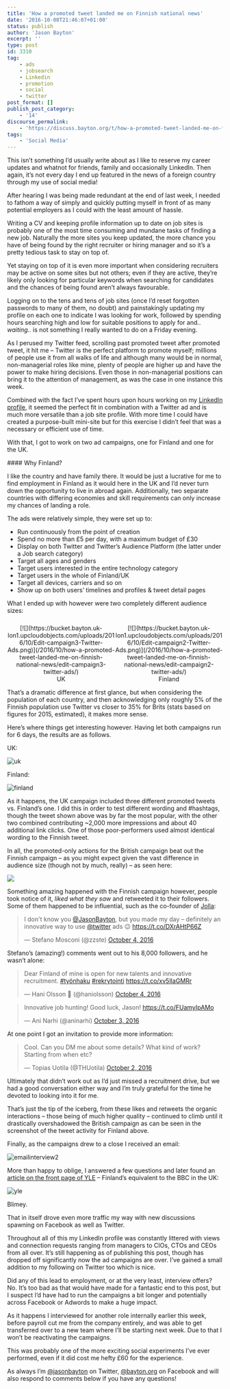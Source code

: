 ```yaml
---
title: 'How a promoted tweet landed me on Finnish national news'
date: '2016-10-08T21:46:07+01:00'
status: publish
author: 'Jason Bayton'
excerpt: ''
type: post
id: 3310
tag:
    - ads
    - jobsearch
    - Linkedin
    - promotion
    - social
    - twitter
post_format: []
publish_post_category:
    - '14'
discourse_permalink:
    - 'https://discuss.bayton.org/t/how-a-promoted-tweet-landed-me-on-finnish-national-news/100'
tags:
    - 'Social Media'
---
```

This isn’t something I’d usually write about as I like to reserve my career updates and whatnot for friends, family and occasionally LinkedIn. Then again, it’s not every day I end up featured in the news of a foreign country through my use of social media!

After hearing I was being made redundant at the end of last week, I needed to fathom a way of simply and quickly putting myself in front of as many potential employers as I could with the least amount of hassle.

Writing a CV and keeping profile information up to date on job sites is probably one of the most time consuming and mundane tasks of finding a new job. Naturally the more sites you keep updated, the more chance you have of being found by the right recruiter or hiring manager and so it’s a pretty tedious task to stay on top of.

Yet staying on top of it is even more important when considering recruiters may be active on some sites but not others; even if they are active, they’re likely only looking for particular keywords when searching for candidates and the chances of being found aren’t always favourable.

Logging on to the tens and tens of job sites (once I’d reset forgotten passwords to many of them, no doubt) and painstakingly updating my profile on each one to indicate I was looking for work, followed by spending hours searching high and low for suitable positions to apply for and.. *waiting..* is not something I really wanted to do on a Friday evening.

As I perused my Twitter feed, scrolling past promoted tweet after promoted tweet, it hit me – Twitter is the perfect platform to promote myself; millions of people use it from all walks of life and although many would be in normal, non-managerial roles like mine, plenty of people are higher up and have the power to make hiring decisions. Even those in non-managerial positions can bring it to the attention of management, as was the case in one instance this week.

Combined with the fact I’ve spent hours upon hours working on my [LinkedIn profile](https://linkedin.com/in/jasonbayton), it seemed the perfect fit in combination with a Twitter ad and is much more versatile than a job site profile. With more time I could have created a purpose-built mini-site but for this exercise I didn’t feel that was a necessary or efficient use of time.

With that, I got to work on two ad campaigns, one for Finland and one for the UK.

<div class="bs-callout bs-callout-success">#### Why Finland?

I like the country and have family there. It would be just a lucrative for me to find employment in Finland as it would here in the UK and I’d never turn down the opportunity to live in abroad again. Additionally, two separate countries with differing economies and skill requirements can only increase my chances of landing a role.

</div>The ads were relatively simple, they were set up to:

- Run continuously from the point of creation
- Spend no more than £5 per day, with a maximum budget of £30
- Display on both Twitter and Twitter’s Audience Platform (the latter under a Job search category)
- Target all ages and genders
- Target users interested in the entire technology category
- Target users in the whole of Finland/UK
- Target all devices, carriers and so on
- Show up on both users’ timelines and profiles &amp; tweet detail pages

What I ended up with however were two completely different audience sizes:

 <style type="text/css">
			#gallery-8 {
				margin: auto;
			}
			#gallery-8 .gallery-item {
				float: left;
				margin-top: 10px;
				text-align: center;
				width: 50%;
			}
			#gallery-8 img {
				border: 2px solid #cfcfcf;
			}
			#gallery-8 .gallery-caption {
				margin-left: 0;
			}
			/* see gallery_shortcode() in wp-includes/media.php */
		</style>

<div class="gallery galleryid-0 gallery-columns-2 gallery-size-full" id="gallery-8"><dl class="gallery-item"> <dt class="gallery-icon portrait"> [![](https://bucket.bayton.uk-lon1.upcloudobjects.com/uploads/2016/10/Edit-campaign3-Twitter-Ads.png)](/2016/10/how-a-promoted-tweet-landed-me-on-finnish-national-news/edit-campaign3-twitter-ads/) </dt> <dd class="wp-caption-text gallery-caption" id="gallery-8-3315"> UK </dd></dl><dl class="gallery-item"> <dt class="gallery-icon portrait"> [![](https://bucket.bayton.uk-lon1.upcloudobjects.com/uploads/2016/10/Edit-campaign2-Twitter-Ads.png)](/2016/10/how-a-promoted-tweet-landed-me-on-finnish-national-news/edit-campaign2-twitter-ads/) </dt> <dd class="wp-caption-text gallery-caption" id="gallery-8-3314"> Finland </dd></dl>  
 </div>That’s a dramatic difference at first glance, but when considering the population of each country, and then acknowledging only roughly 5% of the Finnish population use Twitter vs closer to 35% for Brits (stats based on figures for 2015, estimated), it makes more sense.

Here’s where things get interesting however. Having let both campaigns run for 6 days, the results are as follows.

UK:

![uk](https://bucket.bayton.uk-lon1.upcloudobjects.com/uploads/2016/10/uk.png)

Finland:

![finland](https://bucket.bayton.uk-lon1.upcloudobjects.com/uploads/2016/10/finland.png)

As it happens, the UK campaign included three different promoted tweets vs. Finland’s one. I did this in order to test different wording and #hashtags, though the tweet shown above was by far the most popular, with the other two combined contributing ~2,000 more impressions and about 40 additional link clicks. One of those poor-performers used almost identical wording to the Finnish tweet.

In all, the promoted-only actions for the British campaign beat out the Finnish campaign – as you might expect given the vast difference in audience size (though not by much, really) – as seen here:

![](https://bucket.bayton.uk-lon1.upcloudobjects.com/uploads/2016/10/Ads-Manager-1-beta-.png)

Something amazing happened with the Finnish campaign however, people took notice of it, *liked what they saw* and retweeted it to their followers. Some of them happened to be influential, such as the co-founder of [Jolla](https://jolla.com/):

> I don't know you [@JasonBayton](https://twitter.com/JasonBayton?ref_src=twsrc%5Etfw), but you made my day – definitely an innovative way to use [@twitter](https://twitter.com/Twitter?ref_src=twsrc%5Etfw) ads 😉 <https://t.co/DXrAHtP66Z>
> 
> — Stefano Mosconi (@zzste) [October 4, 2016](https://twitter.com/zzste/status/783190520248012800?ref_src=twsrc%5Etfw)

<script async="" charset="utf-8" src="https://platform.twitter.com/widgets.js"></script>

Stefano’s (amazing!) comments went out to his 8,000 followers, and he wasn’t alone:

> Dear Finland of mine is open for new talents and innovative recruitment. [\#työnhaku](https://twitter.com/hashtag/ty%C3%B6nhaku?src=hash&ref_src=twsrc%5Etfw) [\#rekrytointi](https://twitter.com/hashtag/rekrytointi?src=hash&ref_src=twsrc%5Etfw) <https://t.co/xv5lIaGMRr>
> 
> — Hani Olsson 💖 (@haniolsson) [October 4, 2016](https://twitter.com/haniolsson/status/783392208363937792?ref_src=twsrc%5Etfw)

<script async="" charset="utf-8" src="https://platform.twitter.com/widgets.js"></script>

> Innovative job hunting! Good luck, Jason! <https://t.co/FUamyIpAMo>
> 
> — Ani Narhi (@aninarhi) [October 3, 2016](https://twitter.com/aninarhi/status/782892678744797184?ref_src=twsrc%5Etfw)

<script async="" charset="utf-8" src="https://platform.twitter.com/widgets.js"></script>

At one point I got an invitation to provide more information:

> Cool. Can you DM me about some details? What kind of work? Starting from when etc?
> 
> — Topias Uotila (@THUotila) [October 2, 2016](https://twitter.com/THUotila/status/782506648363474944?ref_src=twsrc%5Etfw)

<script async="" charset="utf-8" src="https://platform.twitter.com/widgets.js"></script>

Ultimately that didn’t work out as I’d just missed a recruitment drive, but we had a good conversation either way and I’m truly grateful for the time he devoted to looking into it for me.

That’s just the tip of the iceberg, from these likes and retweets the organic interactions – those being of much higher quality – continued to climb until it drastically overshadowed the British campaign as can be seen in the screenshot of the tweet activity for Finland above.

Finally, as the campaigns drew to a close I received an email:

![emailinterview2](https://bucket.bayton.uk-lon1.upcloudobjects.com/uploads/2016/10/emailinterview2.png)

More than happy to oblige, I answered a few questions and later found an [article on the front page of YLE](http://yle.fi/uutiset/3-9206472) – Finland’s equivalent to the BBC in the UK:

![yle](https://bucket.bayton.uk-lon1.upcloudobjects.com/uploads/2016/10/yle.png)

Blimey.

That in itself drove even more traffic my way with new discussions spawning on Facebook as well as Twitter.

Throughout all of this my LinkedIn profile was constantly littered with views and connection requests ranging from managers to CIOs, CTOs and CEOs from all over. It’s still happening as of publishing this post, though has dropped off significantly now the ad campaigns are over. I’ve gained a small addition to my following on Twitter too which is nice.

Did any of this lead to employment, or at the very least, interview offers? No. It’s too bad as that would have made for a fantastic end to this post, but I suspect I’d have had to run the campaigns a bit longer and potentially across Facebook or Adwords to make a huge impact.

As it happens I interviewed for another role internally earlier this week, before payroll cut me from the company entirely, and was able to get transferred over to a new team where I’ll be starting next week. Due to that I won’t be reactivating the campaigns.

This was probably one of the more exciting social experiments I’ve ever performed, even if it did cost me hefty £60 for the experience.

As always I’m [@jasonbayton](https://twitter.com/jasonbayton) on Twitter, [@bayton.org](https://facebook.com/bayton.org) on Facebook and will also respond to comments below if you have any questions!
